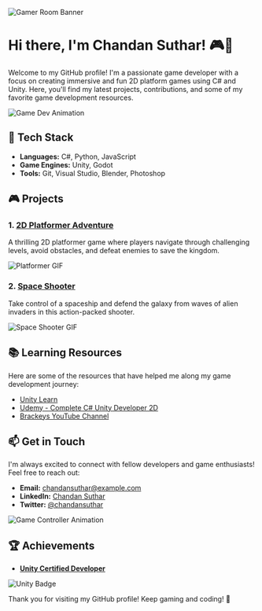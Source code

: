 ![Gamer Room Banner](https://img.freepik.com/free-vector/detailed-gamer-room-illustration_23-2148923561.jpg?t=st=1721458894~exp=1721462494~hmac=cc9756dd6571d16d10a04efb6cf61804c1acd5d10387204d1258b14eb58fa563&w=1380)

# Hi there, I'm Chandan Suthar! 🎮👾

Welcome to my GitHub profile! I'm a passionate game developer with a focus on creating immersive and fun 2D platform games using C# and Unity. Here, you'll find my latest projects, contributions, and some of my favorite game development resources.

![Game Dev Animation](https://media.giphy.com/media/l3q2K5jinAlChoCLS/giphy.gif)

## 🔧 Tech Stack

- **Languages:** C#, Python, JavaScript
- **Game Engines:** Unity, Godot
- **Tools:** Git, Visual Studio, Blender, Photoshop

## 🎮 Projects

### 1. [2D Platformer Adventure](https://github.com/yourusername/2D-Platformer-Adventure)
A thrilling 2D platformer game where players navigate through challenging levels, avoid obstacles, and defeat enemies to save the kingdom.

![Platformer GIF](https://media.giphy.com/media/l1J9EdzfOSgfyueLm/giphy.gif)

### 2. [Space Shooter](https://github.com/yourusername/Space-Shooter)
Take control of a spaceship and defend the galaxy from waves of alien invaders in this action-packed shooter.

![Space Shooter GIF](https://media.giphy.com/media/3o6fJ9ZZ5K3pRsV9Fm/giphy.gif)

## 📚 Learning Resources

Here are some of the resources that have helped me along my game development journey:

- [Unity Learn](https://learn.unity.com/)
- [Udemy - Complete C# Unity Developer 2D](https://www.udemy.com/course/unitycourse/)
- [Brackeys YouTube Channel](https://www.youtube.com/user/Brackeys)

## 📫 Get in Touch

I'm always excited to connect with fellow developers and game enthusiasts! Feel free to reach out:

- **Email:** chandansuthar@example.com
- **LinkedIn:** [Chandan Suthar](https://www.linkedin.com/in/chandansuthar/)
- **Twitter:** [@chandansuthar](https://twitter.com/chandansuthar)

![Game Controller Animation](https://media.giphy.com/media/l2Sq7ZABvKJrRDvIc/giphy.gif)

## 🏆 Achievements

- **[Unity Certified Developer](https://unity.com/certifications/unity-certified-developer)**

![Unity Badge](https://i.imgur.com/jAVPBwb.png)

Thank you for visiting my GitHub profile! Keep gaming and coding! 👾
